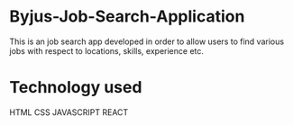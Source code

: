 # Byjus-Job-Search-Application
This is an job search app developed in order to allow users to find various jobs with respect to locations, skills, experience etc.

# Technology used
HTML CSS JAVASCRIPT REACT



































